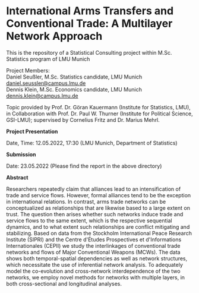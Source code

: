 # International Arms Transfers and Conventional Trade: A Multilayer Network Approach

This is the repository of a Statistical Consulting project within M.Sc. Statistics program of LMU Munich

Project Members:<br>
Daniel Seußler, M.Sc. Statistics candidate, LMU Munich <br>
[daniel.seussler@campus.lmu.de](mailto:daniel.seussler@campus.lmu.de)<br>
Dennis Klein, M.Sc. Economics candidate, LMU Munich<br>
[dennis.klein@campus.lmu.de](mailto:dennis.klein@campus.lmu.de)

Topic provided by Prof. Dr. Göran Kauermann (Institute for Statistics, LMU), in Collaboration with Prof. Dr. Paul W. Thurner (Institute for Political Science, GSI-LMU); supervised by Cornelius Fritz and Dr. Marius Mehrl. 

**Project Presentation**

Date, Time:  12.05.2022, 17:30 (LMU Munich, Department of Statistics)

**Submission**

Date:  23.05.2022 (Please find the report in the above directory)


**Abstract**

Researchers repeatedly claim that alliances lead to an intensification of trade and service flows. However, formal alliances tend to be the exception in international relations. In contrast, arms trade networks can be conceptualized as relationships that are likewise based to a large extent on trust. The question then arises whether such networks induce trade and service flows to the same extent, which is the respective sequential dynamics, and to what extent such relationships are conflict mitigating and stabilizing. Based on data from the Stockholm International Peace Research Institute (SIPRI) and the Centre d'Études Prospectives et d'Informations Internationales (CEPII) we study the interlinkages of conventional trade networks and flows of Major Conventional Weapons (MCWs). The data shows both temporal-spatial dependencies as well as network structures, which necessitate the use of inferential network analysis. To adequately model the co-evolution and cross-network interdependence of the two networks, we employ novel methods for networks with multiple layers, in both cross-sectional and longitudinal analyses.
